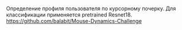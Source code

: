 Определение профиля пользователя по курсорному почерку. 
Для классификации применяется pretrained Resnet18.
https://github.com/balabit/Mouse-Dynamics-Challenge
